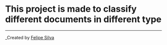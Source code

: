 # This project is made to classify different documents in different type

---

\_Created by [Felipe Silva](https://github.com/and3sil4)
